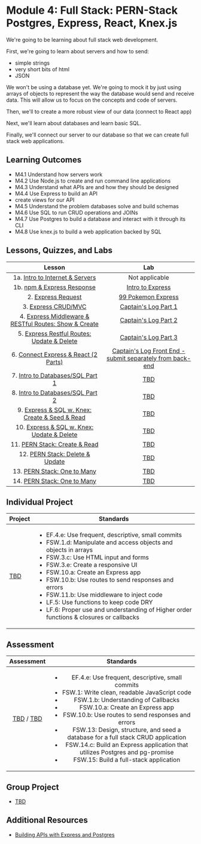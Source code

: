 # Module 4: Full Stack: PERN-Stack Postgres, Express, React, Knex.js

We're going to be learning about full stack web development.

First, we're going to learn about servers and how to send:

- simple strings
- very short bits of html
- JSON

We won't be using a database yet. We're going to mock it by just using arrays of objects to represent the way the database would send and receive data. This will allow us to focus on the concepts and code of servers.

Then, we'll to create a more robust view of our data (connect to React app)

Next, we'll learn about databases and learn basic SQL.

Finally, we'll connect our server to our database so that we can create full stack web applications.



## Learning Outcomes

- M4.1 Understand how servers work
- M4.2 Use Node.js to create and run command line applications
- M4.3 Understand what APIs are and how they should be designed
- M4.4 Use Express to build an API
- create views for our API
- M4.5 Understand the problem databases solve and build schemas
- M4.6 Use SQL to run CRUD operations and JOINs
- M4.7 Use Postgres to build a database and interact with it through its CLI
- M4.8 Use knex.js to build a web application backed by SQL

## Lessons, Quizzes, and Labs

|                                            Lesson                                             |                                    Lab                                     |
| :-------------------------------------------------------------------------------------------: | :------------------------------------------------------------------------: |
|         1a. [Intro to Internet & Servers](./intro-to-internet-and-servers/README.md)          |                               Not applicable                               |
|              1b. [npm & Express Response](./intro-to-express-response/README.md)              |    [Intro to Express](https://github.com/joinpursuit/intro-to-express)     |
|                  2. [Express Request](./intro-to-express-request/README.md)                   |  [99 Pokemon Express](https://github.com/joinpursuit/99-pokemon-express)   |
|                3. [Express CRUD/MVC](./express-rest-crud-mvc-index/README.md)                 |    [Captain's Log Part 1](https://github.com/joinpursuit/captains-log)     |
| 4. [Express Middleware & RESTful Routes: Show & Create](./express-rest-show-create/README.md) | [Captain's Log Part 2](https://github.com/joinpursuit/captains-log#part-2) |
|     5. [Express Restful Routes: Update & Delete](./express-rest-delete-update/README.md)      | [Captain's Log Part 3](https://github.com/joinpursuit/captains-log#part-3) |
|                6. [Connect Express & React (2 Parts)](./express-connect-react/README.md)                |                   [Captain's Log Front End - submit separately from back-end](https://github.com/joinpursuit/captains-log-react)                   |
|              7. [Intro to Databases/SQL Part 1](./intro-to-sql-part-1/README.md)              |                   [TBD](https://github.com/joinpursuit/)                   |
|              8. [Intro to Databases/SQL Part 2](./intro-to-sql-part-2/README.md)              |                   [TBD](https://github.com/joinpursuit/)                   |
|     9. [Express & SQL w. Knex: Create & Seed & Read](./express-sql-create-read/README.md)     |                   [TBD](https://github.com/joinpursuit/)                   |
|      10. [Express & SQL w. Knex: Update & Delete](./express-sql-delete-update/README.md)      |                   [TBD](https://github.com/joinpursuit/)                   |
|                 11. [PERN Stack: Create & Read](./pern-create-read/README.md)                 |                   [TBD](https://github.com/joinpursuit/)                   |
|               12. [PERN Stack: Delete & Update](./pern-update-delete/README.md)               |                   [TBD](https://github.com/joinpursuit/)                   |
|                13. [PERN Stack: One to Many](./pern-one-to-many-c-r/README.md)                |                   [TBD](https://github.com/joinpursuit/)                   |
|                14. [PERN Stack: One to Many](./pern-one-to-many-d-u/README.md)                |                   [TBD](https://github.com/joinpursuit/)                   |

## Individual Project

| Project                                | Standards                                                                                                                                                                                                                                                                                                                                                                                                                                                                                                             |
| -------------------------------------- | --------------------------------------------------------------------------------------------------------------------------------------------------------------------------------------------------------------------------------------------------------------------------------------------------------------------------------------------------------------------------------------------------------------------------------------------------------------------------------------------------------------------- |
| [TBD](https://github.com/joinpursuit/) | <ul><li>EF.4.e: Use frequent, descriptive, small commits</li><li>FSW.1.d: Manipulate and access objects and objects in arrays</li><li>FSW.3.c: Use HTML input and forms</li><li>FSW.3.e: Create a responsive UI</li><li>FSW.10.a: Create an Express app</li><li>FSW.10.b: Use routes to send responses and errors</li><li>FSW.11.b: Use middleware to inject code</li><li>LF.5: Use functions to keep code DRY</li><li>LF.6: Proper use and understanding of Higher order functions & closures or callbacks</li></ul> |

## Assessment

|                                                               Assessment                                                                |                                                                                                                                                                                                                                             Standards                                                                                                                                                                                                                                              |
| :-------------------------------------------------------------------------------------------------------------------------------------: | :------------------------------------------------------------------------------------------------------------------------------------------------------------------------------------------------------------------------------------------------------------------------------------------------------------------------------------------------------------------------------------------------------------------------------------------------------------------------------------------------: |
| [TBD](https://canvas.instructure.com/courses/1605748/assignments/) / [TBD](https://canvas.instructure.com/courses/1705731/assignments/) | <ul><li>EF.4.e: Use frequent, descriptive, small commits</li><li>FSW.1: Write clean, readable JavaScript code</li><li>FSW.1.b: Understanding of Callbacks</li><li>FSW.10.a: Create an Express app</li><li>FSW.10.b: Use routes to send responses and errors</li><li>FSW.13: Design, structure, and seed a database for a full stack CRUD application</li><li>FSW.14.c: Build an Express application that utilizes Postgres and pg-promise</li><li>FSW.15: Build a full-stack application</li></ul> |

## Group Project

- [TBD](https://github.com/joinpursuit/)

## Additional Resources

- [Building APIs with Express and Postgres](../node/building_apis_with_express_and_postgres/README.md)
